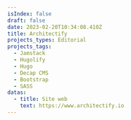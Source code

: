 ```yaml
---
isIndex: false
draft: false
date: 2023-02-20T10:34:08.410Z
title: Architectify
projects_types: Editorial
projects_tags:
  - Jamstack
  - Hugolify
  - Hugo
  - Decap CMS
  - Bootstrap
  - SASS
datas:
  - title: Site web
    text: https://www.architectify.io
---
```

